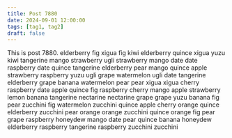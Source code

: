 ```yaml
---
title: Post 7880
date: 2024-09-01 12:00:00
tags: [tag1, tag2]
draft: false
---
```

This is post 7880.
elderberry
fig
xigua
fig
kiwi
elderberry
quince
xigua
yuzu
kiwi
tangerine
mango
strawberry
ugli
strawberry
mango
date
date
raspberry
date
quince
tangerine
elderberry
pear
mango
quince
apple
strawberry
raspberry
yuzu
ugli
grape
watermelon
ugli
date
tangerine
elderberry
grape
banana
watermelon
pear
pear
xigua
xigua
cherry
raspberry
date
apple
quince
fig
raspberry
cherry
mango
apple
strawberry
lemon
banana
tangerine
nectarine
nectarine
grape
grape
yuzu
banana
fig
pear
zucchini
fig
watermelon
zucchini
quince
apple
cherry
orange
quince
elderberry
zucchini
pear
orange
orange
zucchini
quince
orange
fig
pear
grape
raspberry
honeydew
mango
date
pear
quince
banana
honeydew
elderberry
raspberry
tangerine
raspberry
zucchini
zucchini
